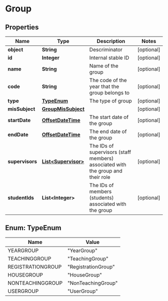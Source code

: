 
# Group

## Properties
Name | Type | Description | Notes
------------ | ------------- | ------------- | -------------
**object** | **String** | Descriminator |  [optional]
**id** | **Integer** | Internal stable ID |  [optional]
**name** | **String** | Name of the group |  [optional]
**code** | **String** | The code of the year that the group belongs to |  [optional]
**type** | [**TypeEnum**](#TypeEnum) | The type of group |  [optional]
**misSubject** | [**GroupMisSubject**](GroupMisSubject.md) |  |  [optional]
**startDate** | [**OffsetDateTime**](OffsetDateTime.md) | The start date of the group |  [optional]
**endDate** | [**OffsetDateTime**](OffsetDateTime.md) | The end date of the group |  [optional]
**supervisors** | [**List&lt;Supervisor&gt;**](Supervisor.md) | The IDs of supervisors (staff members) associated with the group and their role |  [optional]
**studentIds** | **List&lt;Integer&gt;** | The IDs of members (students) associated with the group |  [optional]


<a name="TypeEnum"></a>
## Enum: TypeEnum
Name | Value
---- | -----
YEARGROUP | &quot;YearGroup&quot;
TEACHINGGROUP | &quot;TeachingGroup&quot;
REGISTRATIONGROUP | &quot;RegistrationGroup&quot;
HOUSEGROUP | &quot;HouseGroup&quot;
NONTEACHINGGROUP | &quot;NonTeachingGroup&quot;
USERGROUP | &quot;UserGroup&quot;




